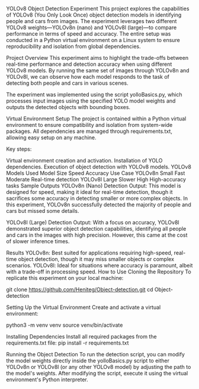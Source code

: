 YOLOv8 Object Detection Experiment
This project explores the capabilities of YOLOv8 (You Only Look Once) object detection models in identifying people and cars from images. The experiment leverages two different YOLOv8 weights—YOLOv8n (nano) and YOLOv8l (large)—to compare performance in terms of speed and accuracy. The entire setup was conducted in a Python virtual environment on a Linux system to ensure reproducibility and isolation from global dependencies.

Project Overview
This experiment aims to highlight the trade-offs between real-time performance and detection accuracy when using different YOLOv8 models. By running the same set of images through YOLOv8n and YOLOv8l, we can observe how each model responds to the task of detecting both people and cars in various scenes.

The experiment was implemented using the script yolloBasics.py, which processes input images using the specified YOLO model weights and outputs the detected objects with bounding boxes.

Virtual Environment Setup
The project is contained within a Python virtual environment to ensure compatibility and isolation from system-wide packages. All dependencies are managed through requirements.txt, allowing easy setup on any machine.

Key steps:

Virtual environment creation and activation.
Installation of YOLO dependencies.
Execution of object detection with YOLOv8 models.
YOLOv8 Models Used
Model	Size	Speed	Accuracy	Use Case
YOLOv8n	Small	Fast	Moderate	Real-time detection
YOLOv8l	Large	Slower	High	High-accuracy tasks
Sample Outputs
YOLOv8n (Nano) Detection Output:
This model is designed for speed, making it ideal for real-time detection, though it sacrifices some accuracy in detecting smaller or more complex objects. In this experiment, YOLOv8n successfully detected the majority of people and cars but missed some details.


YOLOv8l (Large) Detection Output:
With a focus on accuracy, YOLOv8l demonstrated superior object detection capabilities, identifying all people and cars in the images with high precision. However, this came at the cost of slower inference times.


Results
YOLOv8n: Best suited for applications requiring high-speed, real-time object detection, though it may miss smaller objects or complex scenarios.
YOLOv8l: Ideal for situations where accuracy is paramount, albeit with a trade-off in processing speed.
How to Use
Cloning the Repository
To replicate this experiment on your local machine:

git clone https://github.com/Heniteg/Object-detection.git
cd Object-detection

Setting Up the Virtual Environment
Create and activate a virtual environment:

python3 -m venv venv
source venv/bin/activate

Installing Dependencies
Install all required packages from the requirements.txt file:
pip install -r requirements.txt

Running the Object Detection
To run the detection script, you can modify the model weights directly inside the yolloBasics.py script to either YOLOv8n or YOLOv8l (or any other YOLOv8 model) by adjusting the path to the model's weights. After modifying the script, execute it using the virtual environment's Python interpreter.



